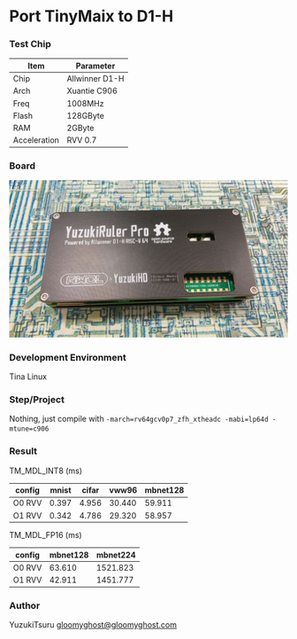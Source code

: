 # Port TinyMaix to D1-H

### Test Chip

| Item         | Parameter      |
| ------------ | -------------- |
| Chip         | Allwinner D1-H |
| Arch         | Xuantie C906   |
| Freq         | 1008MHz        |
| Flash        | 128GByte       |
| RAM          | 2GByte         |
| Acceleration | RVV 0.7        |

### Board

![d1-h](assets/d1-h.jpg)


### Development Environment
Tina Linux 

### Step/Project
Nothing, just compile with `-march=rv64gcv0p7_zfh_xtheadc -mabi=lp64d -mtune=c906`

### Result

TM_MDL_INT8 (ms)

| config | mnist | cifar | vww96  | mbnet128 |
| ------ | ----- | ----- | ------ | -------- |
| O0 RVV | 0.397 | 4.956 | 30.440 | 59.911   |
| O1 RVV | 0.342 | 4.786 | 29.320 | 58.957   |

TM_MDL_FP16 (ms)

| config | mbnet128 | mbnet224 |
| ------ | -------- | -------- |
| O0 RVV | 63.610   | 1521.823 |
| O1 RVV | 42.911   | 1451.777 |


### Author
YuzukiTsuru <gloomyghost@gloomyghost.com>
